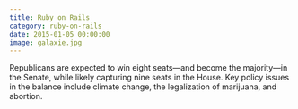 ```yaml
---
title: Ruby on Rails
category: ruby-on-rails
date: 2015-01-05 00:00:00
image: galaxie.jpg
---
```

Republicans are expected to win eight seats—and become the majority—in the Senate, while likely capturing nine seats in the House. Key policy issues in the balance include climate change, the legalization of marijuana, and abortion. 